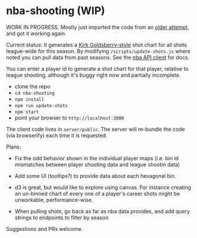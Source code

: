 # nba-shooting (WIP)

WORK IN PROGRESS. Mostly just imported the code from an [older attempt](https://github.com/nickb1080/nba-shooting-chart), and got it working again. 

Current status:
It generates a [Kirk Goldsberry-style](https://twitter.com/kirkgoldsberry/status/669221652580794368) shot chart for all shots league-wide for this season. By modifying `/scripts/update-shots.js` where noted you can pull data from past seasons. See the [nba API client](https://github.com/nickb1080/nba) for docs.

You can enter a player id to generate a shot chart for that player, relative to league shooting, although it's buggy right now and partially incomplete.

- clone the repo
- `cd nba-shooting`
- `npm install`
- `npm run update-shots`
- `npm start`
- point your browser to `http://localhost:3000`

The client code lives in `server/public`. The server will re-bundle the code (via browserify) each time it is requested.

Plans:
- Fix the odd behavior shown in the individual player maps (i.e. bin id mismatches between player shooting data and league shootin data)

- Add some UI (tooltips?) to provide data about each hexagonal bin.

- d3 is great, but would like to explore using canvas. For instance creating an un-binned chart of every one of a player's career shots might be unworkable, performance-wise.

- When pulling shots, go back as far as nba data provides, and add query strings to endpoints to filter by season

Suggestions and PRs welcome.

